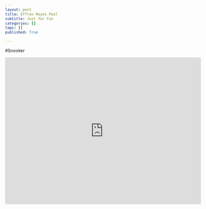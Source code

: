 ```yaml
---
layout: post
title: Effren Reyes Pool
subtitle: Just for Fun
categories: []
tags: []
published: True

---
```


#Snooker
<iframe width="640" height="480" src="https://www.youtube.com/embed/T3dDnQwn9gk" frameborder="0" allowfullscreen></iframe>